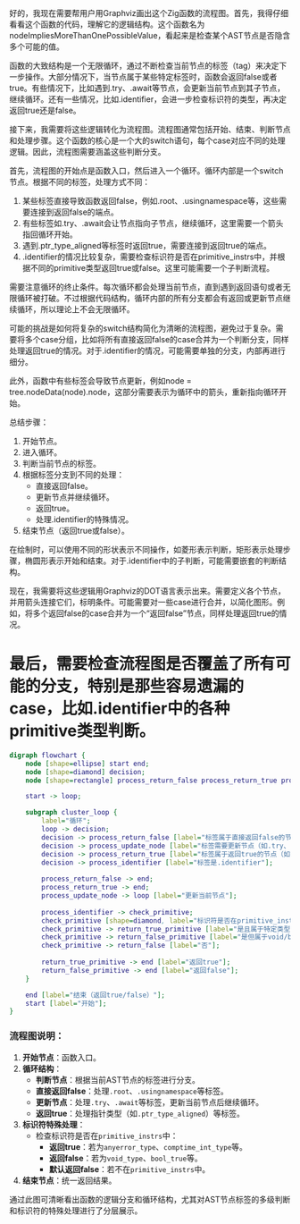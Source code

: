 好的，我现在需要帮用户用Graphviz画出这个Zig函数的流程图。首先，我得仔细看看这个函数的代码，理解它的逻辑结构。这个函数名为nodeImpliesMoreThanOnePossibleValue，看起来是检查某个AST节点是否隐含多个可能的值。

函数的大致结构是一个无限循环，通过不断检查当前节点的标签（tag）来决定下一步操作。大部分情况下，当节点属于某些特定标签时，函数会返回false或者true。有些情况下，比如遇到.try、.await等节点，会更新当前节点到其子节点，继续循环。还有一些情况，比如.identifier，会进一步检查标识符的类型，再决定返回true还是false。

接下来，我需要将这些逻辑转化为流程图。流程图通常包括开始、结束、判断节点和处理步骤。这个函数的核心是一个大的switch语句，每个case对应不同的处理逻辑。因此，流程图需要涵盖这些判断分支。

首先，流程图的开始点是函数入口，然后进入一个循环。循环内部是一个switch节点。根据不同的标签，处理方式不同：

1. 某些标签直接导致函数返回false，例如.root、.usingnamespace等，这些需要连接到返回false的端点。
2. 有些标签如.try、.await会让节点指向子节点，继续循环，这里需要一个箭头指回循环开始。
3. 遇到.ptr_type_aligned等标签时返回true，需要连接到返回true的端点。
4. .identifier的情况比较复杂，需要检查标识符是否在primitive_instrs中，并根据不同的primitive类型返回true或false。这里可能需要一个子判断流程。

需要注意循环的终止条件。每次循环都会处理当前节点，直到遇到返回语句或者无限循环被打破。不过根据代码结构，循环内部的所有分支都会有返回或更新节点继续循环，所以理论上不会无限循环。

可能的挑战是如何将复杂的switch结构简化为清晰的流程图，避免过于复杂。需要将多个case分组，比如将所有直接返回false的case合并为一个判断分支，同样处理返回true的情况。对于.identifier的情况，可能需要单独的分支，内部再进行细分。

此外，函数中有些标签会导致节点更新，例如node = tree.nodeData(node).node，这部分需要表示为循环中的箭头，重新指向循环开始。

总结步骤：
1. 开始节点。
2. 进入循环。
3. 判断当前节点的标签。
4. 根据标签分支到不同的处理：
   - 直接返回false。
   - 更新节点并继续循环。
   - 返回true。
   - 处理.identifier的特殊情况。
5. 结束节点（返回true或false）。

在绘制时，可以使用不同的形状表示不同操作，如菱形表示判断，矩形表示处理步骤，椭圆形表示开始和结束。对于.identifier中的子判断，可能需要嵌套的判断结构。

现在，我需要将这些逻辑用Graphviz的DOT语言表示出来。需要定义各个节点，并用箭头连接它们，标明条件。可能需要对一些case进行合并，以简化图形。例如，将多个返回false的case合并为一个“返回false”节点，同样处理返回true的情况。

最后，需要检查流程图是否覆盖了所有可能的分支，特别是那些容易遗漏的case，比如.identifier中的各种primitive类型判断。
================================================
```dot
digraph flowchart {
    node [shape=ellipse] start end;
    node [shape=diamond] decision;
    node [shape=rectangle] process_return_false process_return_true process_identifier process_update_node;

    start -> loop;

    subgraph cluster_loop {
        label="循环";
        loop -> decision;
        decision -> process_return_false [label="标签属于直接返回false的节点"];
        decision -> process_update_node [label="标签需要更新节点（如.try、.await等）"];
        decision -> process_return_true [label="标签属于返回true的节点（如指针类型）"];
        decision -> process_identifier [label="标签是.identifier"];
        
        process_return_false -> end;
        process_return_true -> end;
        process_update_node -> loop [label="更新当前节点"];
        
        process_identifier -> check_primitive;
        check_primitive [shape=diamond, label="标识符是否在primitive_instrs中？"];
        check_primitive -> return_true_primitive [label="是且属于特定类型"];
        check_primitive -> return_false_primitive [label="是但属于void/bool/null等"];
        check_primitive -> return_false [label="否"];
        
        return_true_primitive -> end [label="返回true"];
        return_false_primitive -> end [label="返回false"];
    }

    end [label="结束（返回true/false）"];
    start [label="开始"];
}
```

### 流程图说明：
1. **开始节点**：函数入口。
2. **循环结构**：
   - **判断节点**：根据当前AST节点的标签进行分支。
   - **直接返回false**：处理`.root`、`.usingnamespace`等标签。
   - **更新节点**：处理`.try`、`.await`等标签，更新当前节点后继续循环。
   - **返回true**：处理指针类型（如`.ptr_type_aligned`）等标签。
3. **标识符特殊处理**：
   - 检查标识符是否在`primitive_instrs`中：
     - **返回true**：若为`anyerror_type`、`comptime_int_type`等。
     - **返回false**：若为`void_type`、`bool_true`等。
     - **默认返回false**：若不在`primitive_instrs`中。
4. **结束节点**：统一返回结果。

通过此图可清晰看出函数的逻辑分支和循环结构，尤其对AST节点标签的多级判断和标识符的特殊处理进行了分层展示。